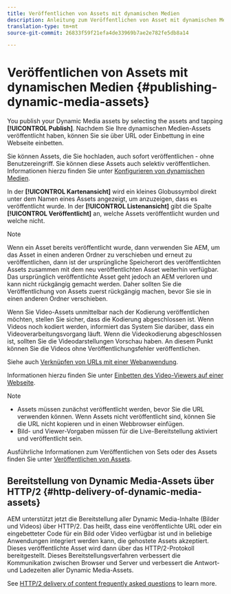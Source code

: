 ```yaml
---
title: Veröffentlichen von Assets mit dynamischen Medien
description: Anleitung zum Veröffentlichen von Asset mit dynamischen Medien
translation-type: tm+mt
source-git-commit: 26833f59f21efa4de33969b7ae2e782fe5db8a14

---
```



# Veröffentlichen von Assets mit dynamischen Medien {#publishing-dynamic-media-assets}

You publish your Dynamic Media assets by selecting the assets and tapping **[!UICONTROL Publish]**. Nachdem Sie Ihre dynamischen Medien-Assets veröffentlicht haben, können Sie sie über URL oder Einbettung in eine Webseite einbetten.

Sie können Assets, die Sie hochladen, auch sofort veröffentlichen - ohne Benutzereingriff. Sie können diese Assets auch selektiv veröffentlichen. Informationen hierzu finden Sie unter [Konfigurieren von dynamischen Medien](config-dm.md).

In der **[!UICONTROL Kartenansicht]** wird ein kleines Globussymbol direkt unter dem Namen eines Assets angezeigt, um anzuzeigen, dass es veröffentlicht wurde. In der **[!UICONTROL Listenansicht]** gibt die Spalte **[!UICONTROL Veröffentlicht]** an, welche Assets veröffentlicht wurden und welche nicht.

>[!NOTE]
>
>Wenn ein Asset bereits veröffentlicht wurde, dann verwenden Sie AEM, um das Asset in einen anderen Ordner zu verschieben und erneut zu veröffentlichen, dann ist der ursprüngliche Speicherort des veröffentlichten Assets zusammen mit dem neu veröffentlichten Asset weiterhin verfügbar. Das ursprünglich veröffentlichte Asset geht jedoch an AEM verloren und kann nicht rückgängig gemacht werden. Daher sollten Sie die Veröffentlichung von Assets zuerst rückgängig machen, bevor Sie sie in einen anderen Ordner verschieben.

Wenn Sie Video-Assets unmittelbar nach der Kodierung veröffentlichen möchten, stellen Sie sicher, dass die Kodierung abgeschlossen ist. Wenn Videos noch kodiert werden, informiert das System Sie darüber, dass ein Videoverarbeitungsvorgang läuft. Wenn die Videokodierung abgeschlossen ist, sollten Sie die Videodarstellungen Vorschau haben. An diesem Punkt können Sie die Videos ohne Veröffentlichungsfehler veröffentlichen.

Siehe auch [Verknüpfen von URLs mit einer Webanwendung](linking-urls-to-yourwebapplication.md).

Informationen hierzu finden Sie unter [Einbetten des Video-Viewers auf einer Webseite](embed-code.md).

>[!NOTE]
>
>* Assets müssen zunächst veröffentlicht werden, bevor Sie die URL verwenden können. Wenn Assets nicht veröffentlicht sind, können Sie die URL nicht kopieren und in einen Webbrowser einfügen.
>* Bild- und Viewer-Vorgaben müssen für die Live-Bereitstellung aktiviert und veröffentlicht sein.
>



Ausführliche Informationen zum Veröffentlichen von Sets oder des Assets finden Sie unter [Veröffentlichen von Assets](/help/assets/manage-digital-assets.md). 

## Bereitstellung von Dynamic Media-Assets über HTTP/2 {#http-delivery-of-dynamic-media-assets}

AEM unterstützt jetzt die Bereitstellung aller Dynamic Media-Inhalte (Bilder und Videos) über HTTP/2. Das heißt, dass eine veröffentlichte URL oder ein eingebetteter Code für ein Bild oder Video verfügbar ist und in beliebige Anwendungen integriert werden kann, die gehostete Assets akzeptiert. Dieses veröffentlichte Asset wird dann über das HTTP/2-Protokoll bereitgestellt. Dieses Bereitstellungsverfahren verbessert die Kommunikation zwischen Browser und Server und verbessert die Antwort- und Ladezeiten aller Dynamic Media-Assets.

See [HTTP/2 delivery of content frequently asked questions](/help/assets/dynamic-media/http2faq.md) to learn more.
<!--this md file used to reside under sites-administering-->
